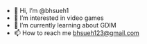 - 👋 Hi, I’m @bhsueh1
- 👀 I’m interested in video games
- 🌱 I’m currently learning about GDIM
- 📫 How to reach me bhsueh123@gmail.com

<!---
bhsueh1/bhsueh1 is a ✨ special ✨ repository because its `README.md` (this file) appears on your GitHub profile.
You can click the Preview link to take a look at your changes.
--->

